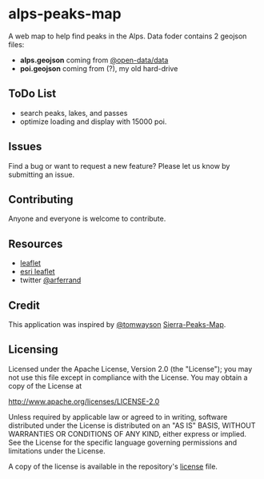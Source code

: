 alps-peaks-map
================

A web map to help find peaks in the Alps.
Data foder contains 2 geojson files:
* **alps.geojson** coming from [@open-data/data](https://github.com/open-peaks/data)
* **poi.geojson** coming from (?), my old hard-drive

## ToDo List
- search peaks, lakes, and passes
- optimize loading and display with 15000 poi.

## Issues

Find a bug or want to request a new feature?  Please let us know by submitting an issue.

## Contributing

Anyone and everyone is welcome to contribute.

## Resources

* [leaflet](http://leafletjs.com/)
* [esri leaflet](http://esri.github.io/esri-leaflet)
* twitter [@arferrand](http://twitter.com/arferrand)

## Credit

This application was inspired by [@tomwayson](https://github.com/tomwayson) [Sierra-Peaks-Map](https://github.com/tomwayson/sierra-peaks-map).

## Licensing

Licensed under the Apache License, Version 2.0 (the "License");
you may not use this file except in compliance with the License.
You may obtain a copy of the License at

   http://www.apache.org/licenses/LICENSE-2.0

Unless required by applicable law or agreed to in writing, software
distributed under the License is distributed on an "AS IS" BASIS,
WITHOUT WARRANTIES OR CONDITIONS OF ANY KIND, either express or implied.
See the License for the specific language governing permissions and
limitations under the License.

A copy of the license is available in the repository's [license](LICENSE) file.
